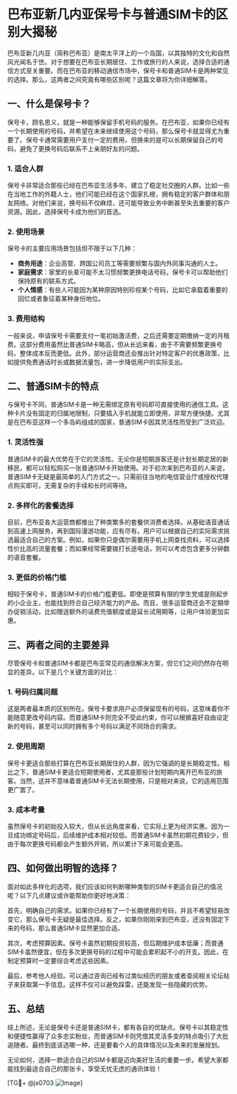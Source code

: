 # 巴布亚新几内亚保号卡与普通SIM卡的区别大揭秘

巴布亚新几内亚（简称巴布亚）是南太平洋上的一个岛国，以其独特的文化和自然风光闻名于世。对于想要在巴布亚长期居住、工作或旅行的人来说，选择合适的通信方式至关重要。而在巴布亚的移动通信市场中，保号卡和普通SIM卡是两种常见的选择。那么，这两者之间究竟有哪些区别呢？这篇文章将为你详细解答。

## 一、什么是保号卡？

保号卡，顾名思义，就是一种能够保留手机号码的服务。在巴布亚，如果你已经有一个长期使用的号码，并希望在未来继续使用这个号码，那么保号卡就显得尤为重要了。保号卡通常需要用户支付一定的费用，但换来的是可以长期保留自己的号码，避免了更换号码后联系不上亲朋好友的问题。

### 1. 适合人群
保号卡非常适合那些已经在巴布亚生活多年、建立了稳定社交圈的人群。比如一些在当地工作的外籍人士，他们可能已经在这个国家扎根，拥有稳定的客户群体和朋友网络。对他们来说，换号码不仅麻烦，还可能导致业务中断甚至失去重要的客户资源。因此，选择保号卡成为他们的首选。

### 2. 使用场景
保号卡的主要应用场景包括但不限于以下几种：
- **商务用途**：企业高管、跨国公司员工等需要频繁与国内外同事沟通的人士。
- **家庭需求**：家里的长辈可能不太习惯频繁更换电话号码，保号卡可以帮助他们保持原有的联系方式。
- **个人情感**：有些人可能因为某种原因特别珍视某个号码，比如它承载着重要的回忆或者象征着某种身份地位。

### 3. 费用结构
一般来说，申请保号卡需要支付一笔初始激活费，之后还需要定期缴纳一定的月租费。这部分费用虽然比普通SIM卡略高，但从长远来看，由于不需要频繁更换号码，整体成本反而更低。此外，部分运营商还会推出针对特定客户的优惠政策，比如提供免费通话时长或数据流量包，进一步降低用户的实际支出。

## 二、普通SIM卡的特点

与保号卡不同，普通SIM卡是一种无需绑定原有号码即可直接使用的通信工具。这种卡片没有固定的归属地限制，只要插入手机就能立即使用，非常方便快捷。尤其是在巴布亚这样一个多岛屿组成的国家，普通SIM卡因其灵活性而受到广泛欢迎。

### 1. 灵活性强
普通SIM卡的最大优势在于它的灵活性。无论你是短期游客还是计划长期定居的新移民，都可以轻松购买一张普通SIM卡开始使用。对于初次来到巴布亚的人来说，普通SIM卡无疑是最简单的入门方式之一。只需前往当地的电信营业厅或授权代理点购买即可，无需复杂的手续和长时间等待。

### 2. 多样化的套餐选择
目前，巴布亚各大运营商都推出了种类繁多的套餐供消费者选择。从基础语音通话到高速上网服务，再到国际漫游功能，应有尽有。用户可以根据自己的实际需求挑选最适合自己的方案。例如，如果你只是偶尔需要用手机上网查找资料，可以选择性价比高的流量套餐；而如果经常需要拨打长途电话，则可以考虑包含更多分钟数的语音套餐。

### 3. 更低的价格门槛
相较于保号卡，普通SIM卡的价格门槛更低。即使是预算有限的学生党或是刚起步的小企业主，也能找到符合自己经济能力的产品。而且，很多运营商还会不定期举办促销活动，比如赠送额外的话费充值额度或是延长试用期等，让用户体验更加实惠。

## 三、两者之间的主要差异

尽管保号卡和普通SIM卡都是巴布亚常见的通信解决方案，但它们之间仍然存在明显的差异。以下是几个关键方面的对比：

### 1. 号码归属问题
这是两者最本质的区别所在。保号卡要求用户必须保留现有的号码，这意味着你不能随意更改号码内容。而普通SIM卡则完全不受此约束，你可以根据喜好自由设定新的号码，甚至可以同时拥有多个号码以满足不同场合的需求。

### 2. 使用周期
保号卡更适合那些打算在巴布亚长期居住的人群，因为它强调的是长期稳定性。相比之下，普通SIM卡更适合短期使用者，尤其是那些计划短期内离开巴布亚的旅客。当然，这并不意味着普通SIM卡无法长期使用，只是相对来说，它的适用范围更广罢了。

### 3. 成本考量
虽然保号卡的初始投入较大，但从长远角度来看，它实际上更为经济实惠。因为一旦成功绑定号码后，后续维护成本相对较低。而普通SIM卡虽然初期花费较少，但由于每次更换号码都会产生额外开销，所以累计下来可能会更高。

## 四、如何做出明智的选择？

面对如此多样化的选项，我们应该如何判断哪种类型的SIM卡更适合自己的情况呢？以下几点建议或许能帮助你更好地决策：

首先，明确自己的需求。如果你已经有了一个长期使用的号码，并且不希望轻易改变它，那么保号卡无疑是最佳选择。反之，如果你刚刚来到巴布亚，还没有固定下来的号码，那么普通SIM卡显然更加合适。

其次，考虑预算因素。保号卡虽然初期投资较高，但后期维护成本低廉；而普通SIM卡虽然便宜，但在多次更换号码的过程中可能会累积起不小的开支。因此，在制定预算时一定要综合考虑这些因素。

最后，参考他人经验。可以通过咨询已经有过类似经历的朋友或者查阅相关论坛帖子来获取第一手信息。这样不仅可以避免踩雷，还能发现一些隐藏的优势。

## 五、总结

综上所述，无论是保号卡还是普通SIM卡，都有各自的优缺点。保号卡以其稳定性和便捷性赢得了众多忠实粉丝，而普通SIM卡则凭借其灵活多变的特点吸引了大批追随者。最终到底该选哪一种，还是要看个人的具体情况以及未来的发展规划。

无论如何，选择一款适合自己的SIM卡都是迈向美好生活的重要一步。希望大家都能找到最适合自己的那张卡，享受无忧无虑的通讯体验！

[TG💪+ @jx0703 ![Image](https://github.com/user-attachments/assets/dbca1d08-cadb-493c-b0ec-ad6f7a83f270)]
